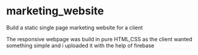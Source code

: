 # marketing_website
Build a static single page marketing website for a client


The responsive webpage was build in pure HTML,CSS as the client wanted something simple and i uploaded it with the help of firebase
